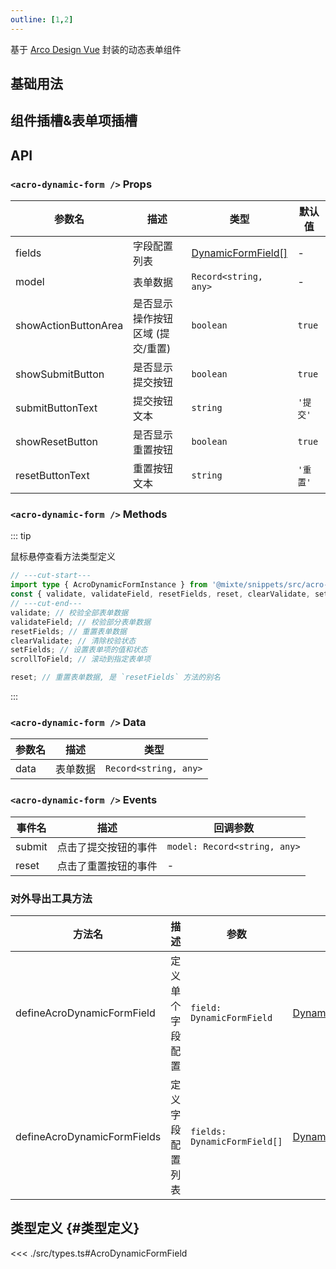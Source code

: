 ```yaml
---
outline: [1,2]
---
```


基于 [Arco Design Vue](https://arco.design/vue) 封装的动态表单组件

## 基础用法

## 组件插槽&表单项插槽

## API

### `<acro-dynamic-form />` Props

| 参数名 | 描述 | 类型 | 默认值 |
| --- | --- | --- | --- |
| fields | 字段配置列表 | [DynamicFormField[]](#类型定义) | - |
| model | 表单数据 | `Record<string, any>` | - |
| showActionButtonArea | 是否显示操作按钮区域 (提交/重置) | `boolean` | `true` |
| showSubmitButton | 是否显示提交按钮 | `boolean` | `true` |
| submitButtonText | 提交按钮文本 | `string` | `'提交'` |
| showResetButton | 是否显示重置按钮 | `boolean` | `true` |
| resetButtonText | 重置按钮文本 | `string` | `'重置'` |

### `<acro-dynamic-form />` Methods

::: tip <div flex="~ items-center gap-2" pl-6><i-material-symbols-arrow-cool-down-rounded class="size-4" /> 鼠标悬停查看方法类型定义</div>
```ts twoslash
// ---cut-start---
import type { AcroDynamicFormInstance } from '@mixte/snippets/src/acro-dynamic-form/index';
const { validate, validateField, resetFields, reset, clearValidate, setFields, scrollToField } = {} as AcroDynamicFormInstance;
// ---cut-end---
validate; // 校验全部表单数据
validateField; // 校验部分表单数据
resetFields; // 重置表单数据
clearValidate; // 清除校验状态
setFields; // 设置表单项的值和状态
scrollToField; // 滚动到指定表单项

reset; // 重置表单数据, 是 `resetFields` 方法的别名
```
:::

### `<acro-dynamic-form />` Data

| 参数名 | 描述 | 类型 |
| --- | --- | --- |
| data | 表单数据 | `Record<string, any>` |

### `<acro-dynamic-form />` Events

| 事件名 | 描述 | 回调参数 |
| --- | --- | --- |
| submit | 点击了提交按钮的事件 | `model: Record<string, any>` |
| reset | 点击了重置按钮的事件 | - |

### 对外导出工具方法

| 方法名 | 描述 | 参数 | 返回值 |
| --- | --- | --- | --- |
| defineAcroDynamicFormField | 定义单个字段配置 | `field: DynamicFormField` | [DynamicFormField](#类型定义) |
| defineAcroDynamicFormFields | 定义字段配置列表 | `fields: DynamicFormField[]` | [DynamicFormField[]](#类型定义) |

## 类型定义 {#类型定义}

<<< ./src/types.ts#AcroDynamicFormField
